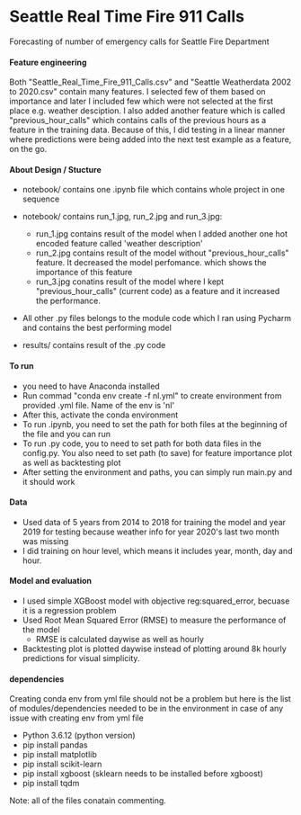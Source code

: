 # Seattle Real Time Fire 911 Calls
Forecasting of number of emergency calls for Seattle Fire Department

#### Feature engineering
Both "Seattle_Real_Time_Fire_911_Calls.csv" and "Seattle Weatherdata 2002 to 2020.csv" contain many features.
I selected few of them based on importance and later I included few which were not selected at the first place e.g. weather desciption.
I also added another feature which is called "previous_hour_calls" which contains calls of the previous hours as a feature in the training data.
Because of this, I did testing in a linear manner where predictions were being added into the next test example as a feature, on the go.

#### About Design / Stucture
* notebook/ contains one .ipynb file which contains whole project in one sequence
* notebook/ contains run_1.jpg, run_2.jpg and run_3.jpg:
  * run_1.jpg contains result of the model when I added another one hot encoded feature called 'weather description'
  * run_2.jpg contains result of the model without "previous_hour_calls" feature. It decreased the model perfomance.
    which shows the importance of this feature
  * run_3.jpg conatins result of the model where I kept "previous_hour_calls" (current code) as a feature and it increased the performance.
  
* All other .py files belongs to the module code which I ran using Pycharm and contains the best performing model
* results/ contains result of the .py code

#### To run
* you need to have Anaconda installed
* Run commad "conda env create -f nl.yml" to create environment from provided .yml file. Name of the env is 'nl'
* After this, activate the conda environment
* To run .ipynb, you need to set the path for both files at the beginning of the file and you can run
* To run .py code, you to need to set path for both data files in the config.py. You also need to set path (to save) for feature importance plot as well as backtesting plot
* After setting the environment and paths, you can simply run main.py and it should work

#### Data
* Used data of 5 years from 2014 to 2018 for training the model and year 2019 for testing
  because weather info for year 2020's last two month was missing
* I did training on hour level, which means it includes year, month, day and hour.

#### Model and evaluation
* I used simple XGBoost model with objective reg:squared_error, becuase it is a regression problem
* Used Root Mean Squared Error (RMSE) to measure the performance of the model
  * RMSE is calculated daywise as well as hourly
* Backtesting plot is plotted daywise instead of plotting around 8k hourly predictions for visual simplicity.

#### dependencies
Creating conda env from yml file should not be a problem but here is the list of modules/dependencies needed to be in the environment in case of any issue
with creating env from yml file
* Python 3.6.12 (python version)
* pip install pandas
* pip install matplotlib
* pip install scikit-learn
* pip install xgboost (sklearn needs to be installed before xgboost)
* pip install tqdm


Note: all of the files conatain commenting.

